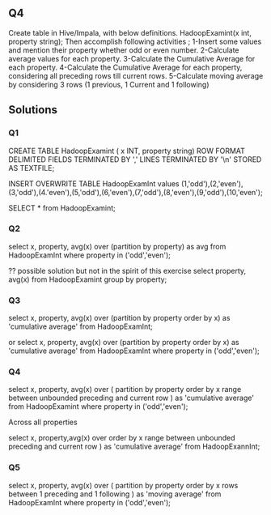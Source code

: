 ## Q4
Create table in Hive/Impala, with below definitions.
HadoopExamint(x int, property string);
Then accomplish following activities ;
1-Insert some values and mention their property whether odd or even number.
2-Calculate average values for each property.
3-Calculate the Cumulative Average for each property.
4-Calculate the Cumulative Average for each property, considering all preceding rows till current rows.
5-Calculate moving average by considering 3 rows (1 previous, 1 Current and 1 following)

## Solutions
### Q1
CREATE TABLE HadoopExamint ( x INT, property string) ROW FORMAT DELIMITED FIELDS TERMINATED BY ',' LINES TERMINATED BY '\n' STORED AS TEXTFILE; 

INSERT OVERWRITE TABLE HadoopExamInt values (1,'odd'),(2,'even'),(3,'odd'),(4.'even'),(5,'odd'),(6,'even'),(7,'odd'),(8,'even'),(9,'odd'),(10,'even');

SELECT * from HadoopExamint;

### Q2
select x, property, avg(x) over (partition by property) as avg from HadoopExamInt where property in ('odd','even');

?? possible solution but not in the spirit of this exercise
select property, avg(x) from HadoopExamint group by property;

### Q3
select x, property,
avg(x) over (partition by property order by x) as 'cumulative average' 
from HadoopExamInt;

or 
select x, property,
avg(x) over (partition by property order by x) as 'cumulative average' 
from HadoopExamInt where property in ('odd','even');

### Q4
select x, property,
avg(x) over
(
partition by property
order by x
range between unbounded preceding and current row 
) as 'cumulative average'
from HadoopExamint where property in ('odd','even');


Across all properties

select x, property,avg(x) over
order by x
range between unbounded preceding and current row ) as 'cumulative average'
from HadoopExannInt;

### Q5
select x, property, avg(x) over
(
partition by property
order by x
rows between 1 preceding and 1 following
) as 'moving average'
from HadoopExamInt where property in ('odd','even');
